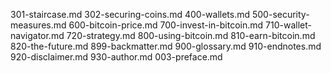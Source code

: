 301-staircase.md
302-securing-coins.md
400-wallets.md
500-security-measures.md
600-bitcoin-price.md
700-invest-in-bitcoin.md
710-wallet-navigator.md
720-strategy.md
800-using-bitcoin.md
810-earn-bitcoin.md
820-the-future.md
899-backmatter.md
900-glossary.md
910-endnotes.md
920-disclaimer.md
930-author.md
003-preface.md

